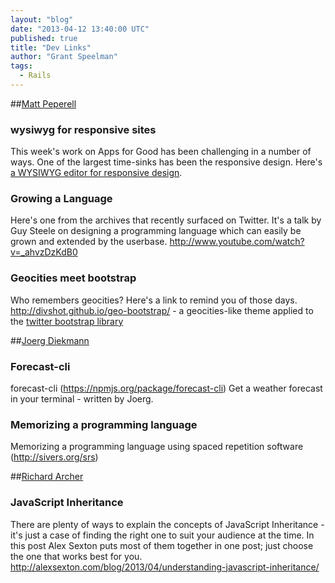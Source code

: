 ```yaml
---
layout: "blog"
date: "2013-04-12 13:40:00 UTC"
published: true
title: "Dev Links"
author: "Grant Speelman"
tags:
  - Rails
---
```


##[Matt Peperell](/people/matt-peperell) 
### wysiwyg for responsive sites
This week's work on Apps for Good has been challenging in a number of ways.  One of the largest time-sinks has been the responsive design.  Here's [a WYSIWYG editor for responsive design](http://webflow.com/).

### Growing a Language
Here's one from the archives that recently surfaced on Twitter. It's a talk by Guy Steele on designing a programming language which can easily be grown and extended by the userbase.
http://www.youtube.com/watch?v=_ahvzDzKdB0

### Geocities meet bootstrap
Who remembers geocities?  Here's a link to remind you of those days.  
http://divshot.github.io/geo-bootstrap/ - a geocities-like theme applied to the [twitter bootstrap library](http://twitter.github.io/bootstrap/)

##[Joerg Diekmann](/people/joerg-diekmann) 
### Forecast-cli
forecast-cli (https://npmjs.org/package/forecast-cli)
Get a weather forecast in your terminal - written by Joerg.
### Memorizing a programming language
Memorizing a programming language using spaced repetition software (http://sivers.org/srs)

##[Richard Archer](/people/richard-archer) 
### JavaScript Inheritance
There are plenty of ways to explain the concepts of JavaScript Inheritance - it's just a case of finding the right one to suit your audience at the time. In this post Alex Sexton puts most of them together in one post; just choose the one that works best for you.
http://alexsexton.com/blog/2013/04/understanding-javascript-inheritance/

